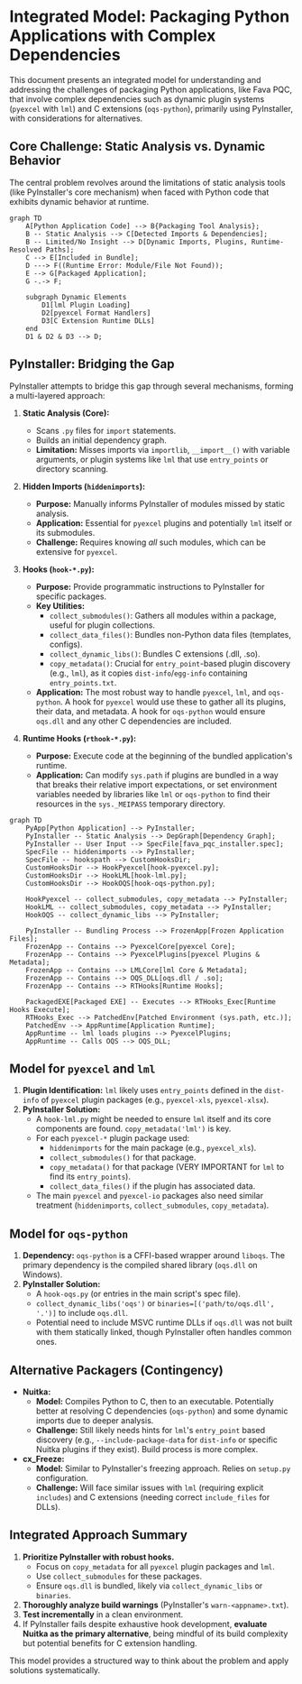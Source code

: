 # Integrated Model: Packaging Python Applications with Complex Dependencies

This document presents an integrated model for understanding and addressing the challenges of packaging Python applications, like Fava PQC, that involve complex dependencies such as dynamic plugin systems (`pyexcel` with `lml`) and C extensions (`oqs-python`), primarily using PyInstaller, with considerations for alternatives.

## Core Challenge: Static Analysis vs. Dynamic Behavior

The central problem revolves around the limitations of static analysis tools (like PyInstaller's core mechanism) when faced with Python code that exhibits dynamic behavior at runtime.

```mermaid
graph TD
    A[Python Application Code] --> B{Packaging Tool Analysis};
    B -- Static Analysis --> C[Detected Imports & Dependencies];
    B -- Limited/No Insight --> D[Dynamic Imports, Plugins, Runtime-Resolved Paths];
    C --> E[Included in Bundle];
    D ---> F((Runtime Error: Module/File Not Found));
    E --> G[Packaged Application];
    G -.-> F;

    subgraph Dynamic Elements
        D1[lml Plugin Loading]
        D2[pyexcel Format Handlers]
        D3[C Extension Runtime DLLs]
    end
    D1 & D2 & D3 --> D;
```

## PyInstaller: Bridging the Gap

PyInstaller attempts to bridge this gap through several mechanisms, forming a multi-layered approach:

1.  **Static Analysis (Core):**
    *   Scans `.py` files for `import` statements.
    *   Builds an initial dependency graph.
    *   **Limitation:** Misses imports via `importlib`, `__import__()` with variable arguments, or plugin systems like `lml` that use `entry_points` or directory scanning.

2.  **Hidden Imports (`hiddenimports`):**
    *   **Purpose:** Manually informs PyInstaller of modules missed by static analysis.
    *   **Application:** Essential for `pyexcel` plugins and potentially `lml` itself or its submodules.
    *   **Challenge:** Requires knowing *all* such modules, which can be extensive for `pyexcel`.

3.  **Hooks (`hook-*.py`):**
    *   **Purpose:** Provide programmatic instructions to PyInstaller for specific packages.
    *   **Key Utilities:**
        *   `collect_submodules()`: Gathers all modules within a package, useful for plugin collections.
        *   `collect_data_files()`: Bundles non-Python data files (templates, configs).
        *   `collect_dynamic_libs()`: Bundles C extensions (.dll, .so).
        *   `copy_metadata()`: Crucial for `entry_point`-based plugin discovery (e.g., `lml`), as it copies `dist-info`/`egg-info` containing `entry_points.txt`.
    *   **Application:** The most robust way to handle `pyexcel`, `lml`, and `oqs-python`. A hook for `pyexcel` would use these to gather all its plugins, their data, and metadata. A hook for `oqs-python` would ensure `oqs.dll` and any other C dependencies are included.

4.  **Runtime Hooks (`rthook-*.py`):**
    *   **Purpose:** Execute code at the beginning of the bundled application's runtime.
    *   **Application:** Can modify `sys.path` if plugins are bundled in a way that breaks their relative import expectations, or set environment variables needed by libraries like `lml` or `oqs-python` to find their resources in the `sys._MEIPASS` temporary directory.

```mermaid
graph TD
    PyApp[Python Application] --> PyInstaller;
    PyInstaller -- Static Analysis --> DepGraph[Dependency Graph];
    PyInstaller -- User Input --> SpecFile[fava_pqc_installer.spec];
    SpecFile -- hiddenimports --> PyInstaller;
    SpecFile -- hookspath --> CustomHooksDir;
    CustomHooksDir --> HookPyexcel[hook-pyexcel.py];
    CustomHooksDir --> HookLML[hook-lml.py];
    CustomHooksDir --> HookOQS[hook-oqs-python.py];
    
    HookPyexcel -- collect_submodules, copy_metadata --> PyInstaller;
    HookLML -- collect_submodules, copy_metadata --> PyInstaller;
    HookOQS -- collect_dynamic_libs --> PyInstaller;

    PyInstaller -- Bundling Process --> FrozenApp[Frozen Application Files];
    FrozenApp -- Contains --> PyexcelCore[pyexcel Core];
    FrozenApp -- Contains --> PyexcelPlugins[pyexcel Plugins & Metadata];
    FrozenApp -- Contains --> LMLCore[lml Core & Metadata];
    FrozenApp -- Contains --> OQS_DLL[oqs.dll / .so];
    FrozenApp -- Contains --> RTHooks[Runtime Hooks];

    PackagedEXE[Packaged EXE] -- Executes --> RTHooks_Exec[Runtime Hooks Execute];
    RTHooks_Exec --> PatchedEnv[Patched Environment (sys.path, etc.)];
    PatchedEnv --> AppRuntime[Application Runtime];
    AppRuntime -- lml loads plugins --> PyexcelPlugins;
    AppRuntime -- Calls OQS --> OQS_DLL;
```

## Model for `pyexcel` and `lml`

1.  **Plugin Identification:** `lml` likely uses `entry_points` defined in the `dist-info` of `pyexcel` plugin packages (e.g., `pyexcel-xls`, `pyexcel-xlsx`).
2.  **PyInstaller Solution:**
    *   A `hook-lml.py` might be needed to ensure `lml` itself and its core components are found. `copy_metadata('lml')` is key.
    *   For each `pyexcel-*` plugin package used:
        *   `hiddenimports` for the main package (e.g., `pyexcel_xls`).
        *   `collect_submodules()` for that package.
        *   `copy_metadata()` for that package (VERY IMPORTANT for `lml` to find its `entry_points`).
        *   `collect_data_files()` if the plugin has associated data.
    *   The main `pyexcel` and `pyexcel-io` packages also need similar treatment (`hiddenimports`, `collect_submodules`, `copy_metadata`).

## Model for `oqs-python`

1.  **Dependency:** `oqs-python` is a CFFI-based wrapper around `liboqs`. The primary dependency is the compiled shared library (`oqs.dll` on Windows).
2.  **PyInstaller Solution:**
    *   A `hook-oqs.py` (or entries in the main script's spec file).
    *   `collect_dynamic_libs('oqs')` or `binaries=[('path/to/oqs.dll', '.')]` to include `oqs.dll`.
    *   Potential need to include MSVC runtime DLLs if `oqs.dll` was not built with them statically linked, though PyInstaller often handles common ones.

## Alternative Packagers (Contingency)

*   **Nuitka:**
    *   **Model:** Compiles Python to C, then to an executable. Potentially better at resolving C dependencies (`oqs-python`) and some dynamic imports due to deeper analysis.
    *   **Challenge:** Still likely needs hints for `lml`'s `entry_point` based discovery (e.g., `--include-package-data` for `dist-info` or specific Nuitka plugins if they exist). Build process is more complex.
*   **cx_Freeze:**
    *   **Model:** Similar to PyInstaller's freezing approach. Relies on `setup.py` configuration.
    *   **Challenge:** Will face similar issues with `lml` (requiring explicit `includes`) and C extensions (needing correct `include_files` for DLLs).

## Integrated Approach Summary

1.  **Prioritize PyInstaller with robust hooks.**
    *   Focus on `copy_metadata` for all `pyexcel` plugin packages and `lml`.
    *   Use `collect_submodules` for these packages.
    *   Ensure `oqs.dll` is bundled, likely via `collect_dynamic_libs` or `binaries`.
2.  **Thoroughly analyze build warnings** (PyInstaller's `warn-<appname>.txt`).
3.  **Test incrementally** in a clean environment.
4.  If PyInstaller fails despite exhaustive hook development, **evaluate Nuitka as the primary alternative**, being mindful of its build complexity but potential benefits for C extension handling.

This model provides a structured way to think about the problem and apply solutions systematically.